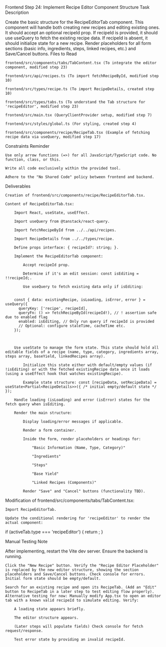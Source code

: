 Frontend Step 24: Implement Recipe Editor Component Structure
Task Description

Create the basic structure for the RecipeEditorTab component. This component will handle both creating new recipes and editing existing ones. It should accept an optional recipeId prop. If recipeId is provided, it should use useQuery to fetch the existing recipe data. If recipeId is absent, it should initialize state for a new recipe. Render placeholders for all form sections (basic info, ingredients, steps, linked recipes, etc.) and Save/Cancel buttons.
Files to Read

    frontend/src/components/tabs/TabContent.tsx (To integrate the editor component, modified step 23)

    frontend/src/api/recipes.ts (To import fetchRecipeById, modified step 10)

    frontend/src/types/recipe.ts (To import RecipeDetails, created step 10)

    frontend/src/types/tabs.ts (To understand the Tab structure for 'recipeEditor', modified step 23)

    frontend/src/main.tsx (QueryClientProvider setup, modified step 7)

    frontend/src/styles/global.ts (For styling, created step 4)

    frontend/src/components/recipe/RecipeTab.tsx (Example of fetching recipe data via useQuery, modified step 17)

Constraints Reminder

    Use only arrow functions (=>) for all JavaScript/TypeScript code. No function, class, or this.

    Write all code exclusively within the provided tool.

    Adhere to the "No Shared Code" policy between frontend and backend.

Deliverables

    Creation of frontend/src/components/recipe/RecipeEditorTab.tsx.

    Content of RecipeEditorTab.tsx:

        Import React, useState, useEffect.

        Import useQuery from @tanstack/react-query.

        Import fetchRecipeById from ../../api/recipes.

        Import RecipeDetails from ../../types/recipe.

        Define props interface: { recipeId?: string; }.

        Implement the RecipeEditorTab component:

            Accept recipeId prop.

            Determine if it's an edit session: const isEditing = !!recipeId;.

            Use useQuery to fetch existing data only if isEditing:

              
        const { data: existingRecipe, isLoading, isError, error } = useQuery({
          queryKey: ['recipe', recipeId],
          queryFn: () => fetchRecipeById(recipeId!), // ! assertion safe due to enabled flag
          enabled: isEditing, // Only run query if recipeId is provided
          // Optional: configure staleTime, cacheTime etc.
        });

            

        Use useState to manage the form state. This state should hold all editable fields of a recipe (name, type, category, ingredients array, steps array, baseYield, linkedRecipes array).

            Initialize this state either with default/empty values (if !isEditing) or with the fetched existingRecipe data once it loads (using a useEffect hook that watches existingRecipe).

            Example state structure: const [recipeData, setRecipeData] = useState<Partial<RecipeDetails>>({ /* initial empty/default state */ });

        Handle loading (isLoading) and error (isError) states for the fetch query when isEditing.

        Render the main structure:

            Display loading/error messages if applicable.

            Render a form container.

            Inside the form, render placeholders or headings for:

                "Basic Information (Name, Type, Category)"

                "Ingredients"

                "Steps"

                "Base Yield"

                "Linked Recipes (Components)"

            Render "Save" and "Cancel" buttons (functionality TBD).

Modification of frontend/src/components/tabs/TabContent.tsx:

    Import RecipeEditorTab.

    Update the conditional rendering for 'recipeEditor' to render the actual component:

      
if (activeTab.type === 'recipeEditor') {
  return <RecipeEditorTab recipeId={activeTab.recipeId} />;
}

    

Manual Testing Note

After implementing, restart the Vite dev server. Ensure the backend is running.

    Click the "New Recipe" button. Verify the "Recipe Editor Placeholder" is replaced by the new editor structure, showing the section placeholders and Save/Cancel buttons. Check console for errors. Initial form state should be empty/default.

    Search for an existing recipe and open its RecipeTab. (Add an "Edit" button to RecipeTab in a later step to test editing flow properly). Alternative testing for now: Manually modify App.tsx to open an editor tab with a known valid recipeId to simulate editing. Verify:

        A loading state appears briefly.

        The editor structure appears.

        (Later steps will populate fields) Check console for fetch request/response.

        Test error state by providing an invalid recipeId.